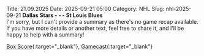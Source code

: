 Title: 21.09.2025
Date: 2025-09-21 05:00
Category: NHL 
Slug: nhl-2025-09-21 
**Dallas Stars - - - St Louis Blues**  
I'm sorry, but I can't provide a summary as there's no game recap available. If you have more details or another text, feel free to share it, and I'll be happy to help with a summary! 

[Box Score](/gamecenter/stl-vs-dal/2025/09/20/2025010101){:target="_blank"}, [Gamecast](https://www.nhl.com/news/st-louis-blues-dallas-stars-game-recap-september-20){:target="_blank"}<br>

